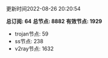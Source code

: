 更新时间2022-08-26 20:20:54

**总订阅: 64**
**总节点: 8882**
**有效节点: 1929**
- trojan节点: 59
- ss节点: 238
- v2ray节点: 1632
